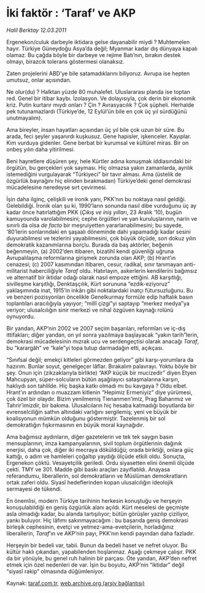 # İki faktör : ‘Taraf’ ve AKP 

*Halil Berktay 12.03.2011*

<div class="yazi"><p>Ergenekon/culuk darbeyle iktidara gelse dayanabilir miydi ? Muhtemelen hayır. Türkiye Güneydoğu Asya’da değil; Myanmar kadar dış dünyaya kapalı olamaz. Bu çağda böyle bir darbeye ve rejime Batı’nın, bırakın destek olmayı, birazcık tolerans göstermesi olanaksız.</p>
<p>Zaten projelerini ABD’ye bile satamadıklarını biliyoruz. Avrupa ise hepten umutsuz, onlar açısından.</p>
<p>Ne olur(du) ? Halktan yüzde 80 muhalefet. Uluslararası planda ise toptan red. Genel bir itibar kaybı. İzolasyon. Ve dolayısıyla, çok derin bir ekonomik kriz. Putin kurtarır mıydı onları ? Çin ? Avrasyacılık ? Çok şüpheli. Herhalde pek tutunamazlardı (Türkiye’de, 12 Eylül’ün bile en çok üç yıl sürdüğünü unutmayalım).</p>
<p>Ama bireyler, insan hayatları açısından üç yıl bile çok uzun bir süre. Bu arada, feci şeyler yaşanırdı kuşkusuz. Gene hapisler, işkenceler. Kayıplar. Kim vurduya gidenler. Gene berbat bir kurumsal ve kültürel miras. Bir on onbeş yılın daha yitirilmesi.</p>
<p>Beni hayretlere düşüren şey, hele Kürtler adına konuşmak iddiasındaki bir örgütün, bu gerçekleri yok sayması. Hiç olmazsa yakın zamanlarda, ayrılık istemediğini vurgulayarak “Türkiyeci” bir tavır alması. Ama (üstelik de özgürlük bayrağını hiç elinden bırakmadan) Türkiye’deki genel demokrasi mücadelesine neredeyse sırt çevirmesi.</p>
<p>İşin daha ilginç, çelişkili ve ironik yanı, PKK’nın bu noktaya nasıl geldiği. Gelebildiği. İronik olan şu ki, 1990’ların sonunda nasıl dibe vurduğunu üç ay kadar önce hatırlattığım PKK (<i>Çıkış ve iniş yılları</i>, 23 Aralık ‘10), bugün kamuyounda varolabilmesini; cephe örgütleri ve yan kuruluşlarının, narin ve sınırlı da olsa <i>de facto</i> bir meşruiyetten yararlanabilmesini; bu sayede, ‘80’lerin sonlarındaki en şaşaalı döneminde dahi yapamadığı kadar sesini duyurabilmesi ve tezlerini yayabilmesini, çok büyük ölçüde, son dokuz yılın demokratik kazanımlarına borçlu. Burada da baş aktörler, beğenin beğenmeyin, (a) 2002’den itibaren, bizatihî kendi güvenliği uğruna Avrupalılaşma reformlarına girişmek zorunda olan AKP; (b) Hrant’ın cenazesi; (c) 2007 kasımından itibaren, cesur, radikal, sınır tanımayan anti-militarist haberciliğiyle <i>Taraf</i> oldu. Hatırlayın, askerlerin kendilerini bağımsız ve alternatif bir iktidar odağı olarak nasıl empoze ettiğini. AB karşıtlığı, sivilleşme karşıtlığı, Denktaşçılık, Kürt sorununa “ezdik-eziyoruz” yaklaşımında inat, 1915’in inkârı gibi noktalardaki inatçı fütursuzluğunu. Bu ve benzeri pozisyonları öncelikle Genelkurmay formüle edip haftalık basın toplantıları aracılığıyla yayıyor; “millî çizgi”yi saptayıp “merkez medya”ya veriyor; ulusalcılığın sinir merkezi ve nihaî özgüven kaynağı rolünü oynuyordu.</p>
<p>Bir yandan, AKP’nin 2002 ve 2007 seçim başarıları, reformları ve iç-dış ittifakları; diğer yandan, on yıl sonra yazılmaya başlayacak “yakın tarih”lerin, demokrasi mücadelesinin mızrak ucu ve serdengeçtisi olarak anacağı <i>Taraf</i>, bu “karargâh” ve “kale”yi topa tutup darmadağın etti, açıkçası. </p>
<p>“Sınıfsal değil; emekçi kitleleri görmezden geliyor” gibi karşı-yorumlara da hazırım. Bunlar soyut, genelgeçer lâflar. Bırakalım palavrayı. Yoktu böyle bir şey. Onun için (zikzaklarıyla birlikte) “AKP küçük bir mucizedir” diyen Etyen Mahcupyan, süper-solcuların bütün aşağılayıcı sataşmalarına karşın, haklıydı son tahlilde. Hiç başka katkı olmadı mı bu kavgaya ? Oldu elbet. Hrant’ın ardından o muazzam kitlenin “Hepimiz Ermeniyiz” diye yürümesi, çok özel bir olaydır. Bizim yenilmemiş Tienanmen’imiz, Prag Baharımız ve Tahrir’imizdir, bir bakıma. Ulusalcıların hiç hesaba katmadığı boyutlarda bir evrenselciliğin sathın altındaki varlığını sergilemiş; yeni ve büyük bir koalisyonun mümkün olduğunu göstermiştir. Tazelenmiş bir sol demokratlığın fışkırmasının en büyük moral kaynağıdır. </p>
<p>Ama bağımsız aydınların, diğer gazetelerin ve tek tek saygın basın mensuplarının, imza kampanyalarının, sivil toplum örgütlerinin dağınık enerjisi, daha çok, diğer iki mecraya döküldüğü; orada biriktiği, onlara güç kattığı, o adım ve hamleleri çoğaltıp yaydığı ölçüde etkili oldu. Sonuçta, Ergenekon çöktü. Vesayetçilik geriledi. Ordu siyasetten elini önemli ölçüde çekti. TMY ve 301. Madde gibi baskı araçları zayıflatıldı. Anayasa referandumu, liberallerin, sol demokratların ve Müslüman demokratların ortak zaferi oldu. Siyasî hedeflerinden kopan ulusalcılığın ideolojik sermayesi de tükendi. </p>
<p>En önemlisi, modern Türkiye tarihinin herkesin konuştuğu ve herşeyin konuşulabildiği en geniş özgürlük alanı açıldı. Kürt meselesi de geçmişte asla olmadığı kadar, bu alanda tartışılıyor; bütün görüşler yazılıp çiziliyor, yankı buluyor. Hiç lâfımı sakınmayacağım : bu başarıda geniş demokrasi birleşik cephesinin, evetçi ve yetmez-ama-evetçilerin, horladığınız liberallerin, <i>Taraf</i>’ın ve AKP’nin payı, PKK’nın kendi payından daha fazladır.</p>
<p>Herşeyin bir bedeli var, tabii. Bunun da bedeli haset ve nefret oluyor. Bu kültür haklı çıkandan, yapabilenden hoşlanmaz. Aşağı çekmeye çalışır. PKK da bir yönüyle, bu genel ruh halinin bir parçası. Öte yandan, AKP’den nefret etmek için özel nedenleri de var. İşin bu boyutu, AKP’nin “iktidar” değil “siyasî rakip” olmasında düğümleniyor.</p>
</div>

Kaynak: [taraf.com.tr](http://www.taraf.com.tr/halil-berktay/makale-iki-faktor-taraf-ve-akp.htm), [web.archive.org (arşiv bağlantısı)](http://web.archive.org/web/20131022023033/http://www.taraf.com.tr/halil-berktay/makale-iki-faktor-taraf-ve-akp.htm)
